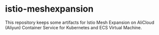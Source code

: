 # istio-meshexpansion
This repository keeps some artifacts for Istio Mesh Expansion on AliCloud (Aliyun) Container Service for Kubernetes and ECS Virtual Machine.
